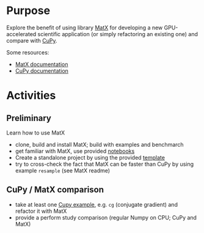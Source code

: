 # Purpose

Explore the benefit of using library [MatX](https://github.com/NVIDIA/MatX) for developing a new GPU-accelerated scientific application (or simply refactoring an existing one) and compare with [CuPy](https://docs.cupy.dev/en/stable/index.html).

Some resources:
- [MatX documentation](https://nvidia.github.io/MatX/)
- [CuPy documentation](https://docs.cupy.dev/en/stable/)

# Activities

## Preliminary

Learn how to use MatX

- clone, build and install MatX; build with examples and benchmarch
- get familiar with MatX, use provided [notebooks](https://github.com/NVIDIA/MatX/tree/main/docs_input/notebooks)
- Create a standalone project by using the provided [template](https://github.com/NVIDIA/MatX/tree/main/examples/cmake_sample_project)
- try to cross-check the fact that MatX can be faster than CuPy by using example `resample` (see MatX readme)

## CuPy / MatX comparison

- take at least one [Cupy example](https://github.com/cupy/cupy/tree/master/examples), e.g. `cg` (conjugate gradient) and refactor it with MatX
- provide a perform study comparison (regular Numpy on CPU; CuPy and MatX)
